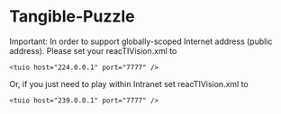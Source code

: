 # Tangible-Puzzle

Important: In order to support globally-scoped Internet address (public address). Please set your reacTIVision.xml to 

`<tuio host="224.0.0.1" port="7777" />`

Or, if you just need to play within Intranet set reacTIVision.xml to

`<tuio host="239.0.0.1" port="7777" />`
